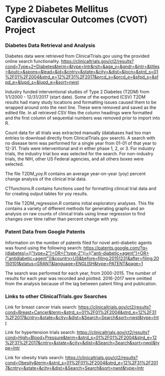 ﻿# Type 2 Diabetes Mellitus Cardiovascular Outcomes (CVOT) Project

### Diabetes Data Retrieval and Analysis

Diabetes data were retrieved from ClinicalTrials.gov using the provided online search functionality.
https://clinicaltrials.gov/ct2/results?cond=Type+2+Diabetes&term=&type=Intr&rslt=&age_v=&gndr=&intr=&titles=&outc=&spons=&lead=&id=&cntry=&state=&city=&dist=&locn=&strd_s=01%2F01%2F2004&strd_e=12%2F31%2F2017&prcd_s=&prcd_e=&sfpd_s=&sfpd_e=&lupd_s=&lupd_e=&sort=nwst

Industry funded interventional studies of Type 2 Diabetes (T2DM) from 1/1/2000 - 12/31/2017 (start date). Some of the exported (CSV) T2DM results had many study locations and formatting issues caused them to be wrapped around onto the next line. These were removed and saved as the edited file. In all retrieved CSV files the column headings were formatted and the first column of sequential numbers was removed prior to import into R.

Count data for all trials was extracted manually (databases had too man entries to download directly from ClinicalTrials.gov search). A search with no disease term was performed for a single year from 01-01 of that year to 12-31.  Trials were interventional and in either phase 1, 2, or 3. For industry trials, the industry trial box was selected for the search. For non-industry trials, the NIH, other US Federal agencies, and all others boxes were selected.

The file T2DM_yoy.R contains an average year-on-year (yoy) percent change analysis of the clinical trial data.

CTfunctions.R contains functions used for formatting clinical trial data and for creating output tables for yoy results.

The file T2DM_regression.R contains initial exploratory analyses. This file contains a variety of different methods for generating graphs and an analysis on raw counts of clinical trials using linear regression to find changes over time rather than percent change with yoy.

### Patent Data from Google Patents

Information on the number of patents filed for novel anti-diabetic agents was found using the following search:
https://patents.google.com/?q=(diabetes)+(("type+2")+OR+("type-2"))+(("anti-diabetic+agent")+OR+("antidiabetic+agent"))&country=US&before=filing:20151231&after=filing:20150101&status=GRANT&language=ENGLISH&type=PATENT&page=1

The search was performed for each year, from 2000-2015. The number of results for each year was recorded and plotted. 2016-2017 were omitted from the analysis because of the lag between patent filing and publication.

### Links to other ClinicalTrials.gov Searches

Link for breast cancer trials search:
https://clinicaltrials.gov/ct2/results?cond=Breast+Cancer&term=&strd_s=01%2F01%2F2004&strd_e=12%2F31%2F2017&cntry=&state=&city=&dist=&Search=Search&sort=nwst&type=Intr

Link for hypertension trials search:
https://clinicaltrials.gov/ct2/results?cond=High+Blood+Pressure&term=&strd_s=01%2F01%2F2004&strd_e=12%2F31%2F2017&cntry=&state=&city=&dist=&Search=Search&sort=nwst&type=Intr

Link for obesity trials search:
https://clinicaltrials.gov/ct2/results?cond=Obesity&term=&strd_s=01%2F01%2F2004&strd_e=12%2F31%2F2017&cntry=&state=&city=&dist=&Search=Search&sort=nwst&type=Intr
